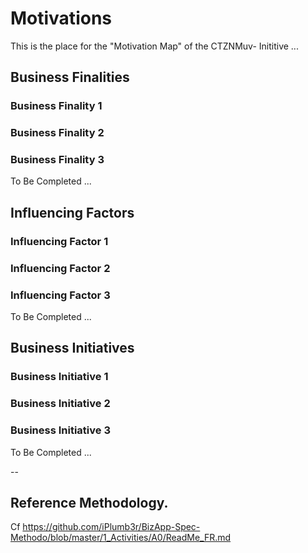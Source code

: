 # Motivations 

This is the place for the "Motivation Map" of the CTZNMuv- Inititive ...

## Business Finalities
### Business Finality 1
### Business Finality 2
### Business Finality 3
To Be Completed ...

## Influencing Factors
### Influencing Factor 1
### Influencing Factor 2
### Influencing Factor 3
To Be Completed ...

## Business Initiatives
### Business Initiative 1
### Business Initiative 2
### Business Initiative 3
To Be Completed ...

--
## Reference Methodology.   
Cf https://github.com/iPlumb3r/BizApp-Spec-Methodo/blob/master/1_Activities/A0/ReadMe_FR.md
